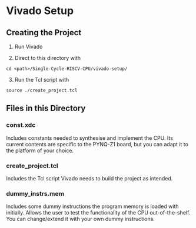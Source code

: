 # Vivado Setup

## Creating the Project

1. Run Vivado

2. Direct to this directory with

```
cd <path>/Single-Cycle-RISCV-CPU/vivado-setup/
```

3. Run the Tcl script with

```
source ./create_project.tcl
```

## Files in this Directory

### const.xdc

Includes constants needed to synthesise and implement the CPU. Its current contents are specific to the PYNQ-Z1 board, but you can adapt it to the platform of your choice.

### create_project.tcl

Includes the Tcl script Vivado needs to build the project as intended.

### dummy_instrs.mem

Includes some dummy instructions the program memory is loaded with initially. Allows the user to test the functionality of the CPU out-of-the-shelf. You can change/extend it with your own dummy instructions.
